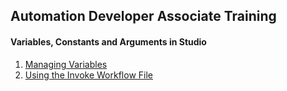 ## Automation Developer Associate Training

#### Variables, Constants and Arguments in Studio
1. [Managing Variables](https://github.com/pooh2304/UiPath-Academy/tree/main/Automation%20Developer%20Associate%20Training/Variables%2C%20Constants%20and%20Arguments%20in%20Studio/Managing%20Variables) <br>
2. [Using the Invoke Workflow File](https://github.com/pooh2304/UiPath-Academy/tree/main/Automation%20Developer%20Associate%20Training/Variables%2C%20Constants%20and%20Arguments%20in%20Studio/Using%20the%20Invoke%20Workflow%20File) <br>
